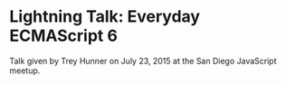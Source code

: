 # Lightning Talk: Everyday ECMAScript 6

Talk given by Trey Hunner on July 23, 2015 at the San Diego JavaScript meetup.
